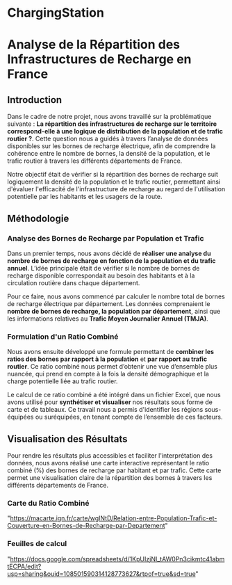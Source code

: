 # ChargingStation

# Analyse de la Répartition des Infrastructures de Recharge en France

## Introduction

Dans le cadre de notre projet, nous avons travaillé sur la problématique suivante : **La répartition des infrastructures de recharge sur le territoire correspond-elle à une logique de distribution de la population et de trafic routier ?**. Cette question nous a guidés à travers l’analyse de données disponibles sur les bornes de recharge électrique, afin de comprendre la cohérence entre le nombre de bornes, la densité de la population, et le trafic routier à travers les différents départements de France.

Notre objectif était de vérifier si la répartition des bornes de recharge suit logiquement la densité de la population et le trafic routier, permettant ainsi d'évaluer l'efficacité de l'infrastructure de recharge au regard de l'utilisation potentielle par les habitants et les usagers de la route.

## Méthodologie

### Analyse des Bornes de Recharge par Population et Trafic

Dans un premier temps, nous avons décidé de **réaliser une analyse du nombre de bornes de recharge en fonction de la population et du trafic annuel**. L’idée principale était de vérifier si le nombre de bornes de recharge disponible correspondait au besoin des habitants et à la circulation routière dans chaque département.

Pour ce faire, nous avons commencé par calculer le nombre total de bornes de recharge électrique par département. Les données comprenaient le **nombre de bornes de recharge, la population par département**, ainsi que les informations relatives au **Trafic Moyen Journalier Annuel (TMJA)**.

### Formulation d'un Ratio Combiné

Nous avons ensuite développé une formule permettant de **combiner les ratios des bornes par rapport à la population** et **par rapport au trafic routier**. Ce ratio combiné nous permet d’obtenir une vue d’ensemble plus nuancée, qui prend en compte à la fois la densité démographique et la charge potentielle liée au trafic routier.

Le calcul de ce ratio combiné a été intégré dans un fichier Excel, que nous avons utilisé pour **synthétiser et visualiser** nos résultats sous forme de carte et de tableaux. Ce travail nous a permis d'identifier les régions sous-équipées ou suréquipées, en tenant compte de l’ensemble de ces facteurs.

## Visualisation des Résultats

Pour rendre les résultats plus accessibles et faciliter l'interprétation des données, nous avons réalisé une carte interactive représentant le ratio combiné (%) des bornes de recharge par habitant et par trafic. Cette carte permet une visualisation claire de la répartition des bornes à travers les différents départements de France.

### Carte du Ratio Combiné

"https://macarte.ign.fr/carte/wgINtD/Relation-entre-Population-Trafic-et-Couverture-en-Bornes-de-Recharge-par-Departement"

### Feuilles de calcul 

"https://docs.google.com/spreadsheets/d/1KpUIzjNI_tAW0Pn3cikmtc41abmtECPA/edit?usp=sharing&ouid=108501590314128773627&rtpof=true&sd=true"
